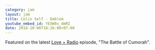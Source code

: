 ```yaml
---
category: jam
layout: jam
title: Colin Self - Emblem
youtube_embed_id: YEXW0x_dmRI
date: 2018-10-06T18:26:00+07:00
---
```


Featured on the latest [Love + Radio](http://loveandradio.org/) episode, "The Battle of Cumorah".
